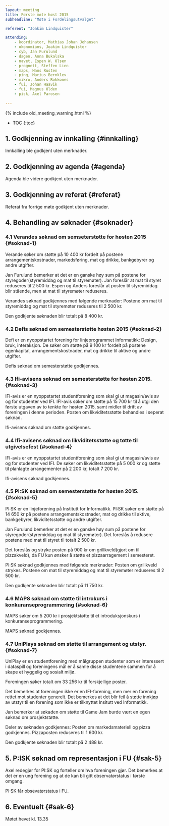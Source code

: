 ```yaml
---
layout: meeting
title: Første møte høst 2015
subheadline: "Møte i Fordelingsutvalget"

referent: "Joakim Lindquister"

attending:
    - koordinator, Mathias Johan Johansen
    - okonomians, Joakim Lindquister
    - cyb, Jan Furulund
    - dagen, Anna Bukalska
    - navet, Espen W. Olsen
    - prognett, Steffen Lien
    - maps, Hans Rusten
    - ping, Marius Bernklev
    - mikro, Anders Rokkones
    - fui, Johan Haavik
    - fui, Magnus Olden
    - pisk, Axel Parosen
       
---
```


{% include old_meeting_warning.html %}

* TOC
{:toc}

## 1. Godkjenning av innkalling {#innkalling}
Innkalling ble godkjent uten merknader. 

## 2. Godkjenning av agenda {#agenda}

Agenda ble videre godkjent uten merknader.

## 3. Godkjenning av referat {#referat}
Referat fra forrige møte godkjent uten merknader.


## 4. Behandling av søknader {#soknader}

### 4.1 Verandes søknad om semseterstøtte for høsten 2015 {#soknad-1}

Verande søker om støtte på 10 400 kr fordelt på postene arrangementskostnader, markedsføring, mat og drikke, bankgebyrer og andre utgifter.

Jan Furulund bemerker at det er en ganske høy sum på postene for styregoder(styremiddag og mat til styremøter). Jan foreslår at mat til styret reduseres til 2 500 kr. 
Espen og Anders foreslår at posten til styremiddag blir stående, men at mat til styremøter reduseres.

Verandes søknad godkjennes med følgende merknader:
Postene om mat til styremiddag og mat til styremøter reduseres til 2 500 kr.

Den godkjente søknaden blir totalt på 8 400 kr.

### 4.2 Defis søknad om semesterstøtte høsten 2015 {#soknad-2}

Defi er en nyoppstartet forening for linjeprogrammet Informatikk: Design, bruk, interaksjon.  De søker om støtte på 9 100 kr fordelt på postene egenkapital, arrangementskostnader, mat og drikke til aktive og andre utgifter.

Defis søknad om semesterstøtte godkjennes.

### 4.3 Ifi-avisens søknad om semesterstøtte for høsten 2015. {#soknad-3}
IFI-avis er en nyoppstartet studentforening som skal gi ut magasin/avis av og for studenter ved IFI. IFI-avis søker om støtte på 15 700 kr til å utgi den første utgaven av to tenkte for høsten 2015, samt midler til drift av foreningen i denne perioden. Posten om likviditetsstøtte behandles i seperat søknad.


Ifi-avisens søknad om støtte godkjennes.

### 4.4 Ifi-avisens søknad om likviditetsstøtte og tøtte til utgivelsefest {#soknad-4}

IFI-avis er en nyoppstartet studentforening som skal gi ut magasin/avis av og for studenter ved IFI. De søker om likviditetsstøtte på 5 000 kr og støtte til planlagte arrangementer på 2 200 kr, totalt 7 200 kr.

Ifi-avisens søknad godkjennes.

### 4.5 PI:SK søknad om semesterstøtte for høsten 2015. {#soknad-5}

PI:SK er en linjeforening på Institutt for Informatikk. PI:SK søker om støtte på 14 650 kr på postene arrangementskostnader, mat og drikke til aktive, bankgebyrer, likviditetsstøtte og andre utgifter.

Jan Furulund bemerker at det er en ganske høy sum på postene for styregoder(styremiddag og mat til styremøter). Det foreslås å redusere postene med mat til styret til totalt 2 500 kr.

Det foreslås og stryke posten på 900 kr om grillkveld(gjort om til pizzakveld), da FU kun ønsker å støtte et pizzaarragement i semesteret. 

PI:SK søknad godkjennes med følgende merknader:
Posten om grillkveld strykes.
Postene om mat til styremiddag og mat til styremøter reduseres til 2 500 kr.

Den godkjente søknaden blir totalt på 11 750 kr.


### 4.6 MAPS søknad om støtte til introkurs i konkuranseprogrammering {#soknad-6}

MAPS søker om 5 200 kr i prosjektstøtte til et introduksjonskurs i konkuranseprogrammering.

MAPS søknad godkjennes.



### 4.7 UniPlays søknad om støtte til arrangement og utstyr. {#soknad-7}

UniPlay er en studentforening med målgruppen studenter som er interessert i dataspill og foreningens mål er å samle disse studentene sammen for å skape et hyggelig og sosialt miljø.

Foreningen søker totalt om 33 256 kr til forskjellige poster.

Det bemerkes at foreningen ikke er en IFI-forening, men mer en forening rettet mot studenter generelt. Det bemerkes at det blir feil å støtte innkjøp av utstyr til en forening som ikke er tilknyttet Insitutt ved Informatikk.

Jan bemerker at søkaden om støtte til Game Jam burde vært en egen søknad om prosjektstøtte.

Deler av søknaden godkjennes:
Posten om markedsmateriell og pizza godkjennes.
Pizzaposten reduseres til 1 600 kr.

Den godkjente søknaden blir totalt på 2 488 kr.


## 5. P:ISK søknad om representasjon i FU {#sak-5}

Axel redegjør for PI:SK og forteller om hva foreningen gjør.
Det bemerkes at det er en ung forening og at de kan bli gitt observatørstatus i første omgang.


PI:SK får obsevatørstatus i FU.

## 6. Eventuelt {#sak-6}



Møtet hevet kl. 13.35
